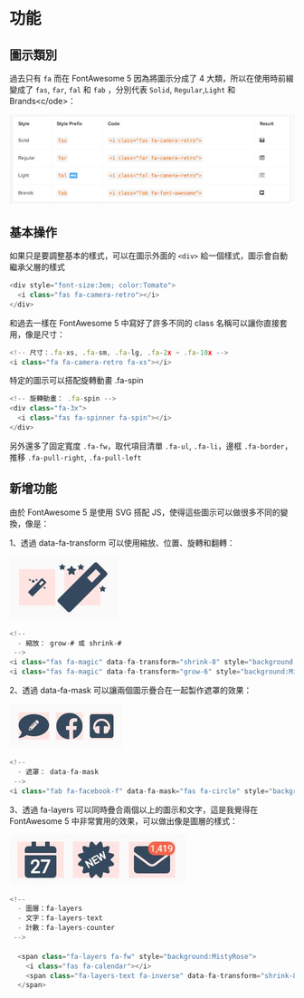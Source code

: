 # 功能

## 圖示類別

過去只有 `fa` 而在 FontAwesome 5 因為將圖示分成了 4 大類，所以在使用時前綴變成了 `fas`, `far`, `fal` 和 `fab` ，分別代表 `Solid`, `Regular`,`Light` 和 Brands&lt;c/ode&gt;：

![](../../.gitbook/assets/tu-shi-lei-bie.JPG)

## 基本操作

如果只是要調整基本的樣式，可以在圖示外面的  `<div>` 給一個樣式，圖示會自動繼承父層的樣式

```javascript
<div style="font-size:3em; color:Tomato">
  <i class="fas fa-camera-retro"></i>
</div>
```

和過去一樣在 FontAwesome 5 中寫好了許多不同的 class 名稱可以讓你直接套用，像是尺寸：

```javascript
<!-- 尺寸：.fa-xs, .fa-sm, .fa-lg, .fa-2x ~ .fa-10x -->
<i class="fa fa-camera-retro fa-xs"></i>
```

特定的圖示可以搭配旋轉動畫 .fa-spin

```javascript
<!-- 旋轉動畫： .fa-spin -->
<div class="fa-3x">
  <i class="fas fa-spinner fa-spin"></i>
</div>
```

另外還多了固定寬度 `.fa-fw`，取代項目清單 `.fa-ul`, `.fa-li`，邊框 `.fa-border`，推移 `.fa-pull-right`, `.fa-pull-left`

## 新增功能

由於 FontAwesome 5 是使用 SVG 搭配 JS，使得這些圖示可以做很多不同的變換，像是：

1、透過 data-fa-transform 可以使用縮放、位置、旋轉和翻轉：

![](../../.gitbook/assets/transform.JPG)

```javascript
<!--
  - 縮放： grow-# 或 shrink-#
 -->
<i class="fas fa-magic" data-fa-transform="shrink-8" style="background:MistyRose"></i>
<i class="fas fa-magic" data-fa-transform="grow-6" style="background:MistyRose"></i>
```

2、透過 data-fa-mask 可以讓兩個圖示疊合在一起製作遮罩的效果：

![](../../.gitbook/assets/mask.JPG)

```javascript
<!--
  - 遮罩： data-fa-mask
 -->
<i class="fab fa-facebook-f" data-fa-mask="fas fa-circle" style="background:MistyRose"></i>
```

3、透過 fa-layers 可以同時疊合兩個以上的圖示和文字，這是我覺得在 FontAwesome 5 中非常實用的效果，可以做出像是圖層的樣式：

![](../../.gitbook/assets/layers.JPG)

```javascript
<!--
  - 圖層：fa-layers
  - 文字：fa-layers-text
  - 計數：fa-layers-counter
 -->

  <span class="fa-layers fa-fw" style="background:MistyRose">
    <i class="fas fa-calendar"></i>
    <span class="fa-layers-text fa-inverse" data-fa-transform="shrink-8 down-3" style="font-weight:900">27</span>
  </span>
```

